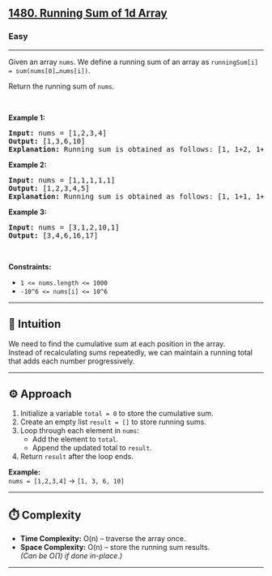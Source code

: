 <h2><a href="https://leetcode.com/problems/running-sum-of-1d-array">1480. Running Sum of 1d Array</a></h2><h3>Easy</h3><hr><p>Given an array <code>nums</code>. We define a running sum of an array as&nbsp;<code>runningSum[i] = sum(nums[0]&hellip;nums[i])</code>.</p>

<p>Return the running sum of <code>nums</code>.</p>

<p>&nbsp;</p>
<p><strong class="example">Example 1:</strong></p>

<pre>
<strong>Input:</strong> nums = [1,2,3,4]
<strong>Output:</strong> [1,3,6,10]
<strong>Explanation:</strong> Running sum is obtained as follows: [1, 1+2, 1+2+3, 1+2+3+4].</pre>

<p><strong class="example">Example 2:</strong></p>

<pre>
<strong>Input:</strong> nums = [1,1,1,1,1]
<strong>Output:</strong> [1,2,3,4,5]
<strong>Explanation:</strong> Running sum is obtained as follows: [1, 1+1, 1+1+1, 1+1+1+1, 1+1+1+1+1].</pre>

<p><strong class="example">Example 3:</strong></p>

<pre>
<strong>Input:</strong> nums = [3,1,2,10,1]
<strong>Output:</strong> [3,4,6,16,17]
</pre>

<p>&nbsp;</p>
<p><strong>Constraints:</strong></p>

<ul>
	<li><code>1 &lt;= nums.length &lt;= 1000</code></li>
	<li><code>-10^6&nbsp;&lt;= nums[i] &lt;=&nbsp;10^6</code></li>
</ul>



---

## 🧠 Intuition  
We need to find the cumulative sum at each position in the array.  
Instead of recalculating sums repeatedly, we can maintain a running total that adds each number progressively.

---

## ⚙️ Approach  
1. Initialize a variable `total = 0` to store the cumulative sum.  
2. Create an empty list `result = []` to store running sums.  
3. Loop through each element in `nums`:  
   - Add the element to `total`.  
   - Append the updated total to `result`.  
4. Return `result` after the loop ends.  

**Example:**  
`nums = [1,2,3,4]` → `[1, 3, 6, 10]`

---

## ⏱️ Complexity  
- **Time Complexity:** O(n) – traverse the array once.  
- **Space Complexity:** O(n) – store the running sum results.  
  *(Can be O(1) if done in-place.)*

---




